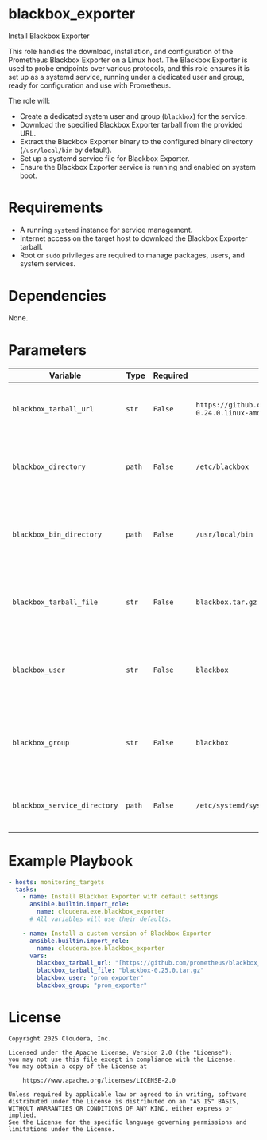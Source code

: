 # blackbox_exporter

Install Blackbox Exporter

This role handles the download, installation, and configuration of the Prometheus Blackbox Exporter on a Linux host. The Blackbox Exporter is used to probe endpoints over various protocols, and this role ensures it is set up as a systemd service, running under a dedicated user and group, ready for configuration and use with Prometheus.

The role will:
- Create a dedicated system user and group (`blackbox`) for the service.
- Download the specified Blackbox Exporter tarball from the provided URL.
- Extract the Blackbox Exporter binary to the configured binary directory (`/usr/local/bin` by default).
- Set up a systemd service file for Blackbox Exporter.
- Ensure the Blackbox Exporter service is running and enabled on system boot.

# Requirements

- A running `systemd` instance for service management.
- Internet access on the target host to download the Blackbox Exporter tarball.
- Root or `sudo` privileges are required to manage packages, users, and system services.

# Dependencies

None.

# Parameters

| Variable | Type | Required | Default | Description |
| --- | --- | --- | --- | --- |
| `blackbox_tarball_url` | `str` | `False` | `https://github.com/prometheus/blackbox_exporter/releases/download/v0.24.0/blackbox_exporter-0.24.0.linux-amd64.tar.gz` | URL to the Blackbox Exporter distribution archive file. |
| `blackbox_directory` | `path` | `False` | `/etc/blackbox` | The directory for Blackbox Exporter configuration files. |
| `blackbox_bin_directory` | `path` | `False` | `/usr/local/bin` | The directory where the Blackbox Exporter binary will be placed. |
| `blackbox_tarball_file` | `str` | `False` | `blackbox.tar.gz` | The intermediate filename to use for the downloaded tarball. |
| `blackbox_user` | `str` | `False` | `blackbox` | The system username under which the Blackbox Exporter service will run. |
| `blackbox_group` | `str` | `False` | `blackbox` | The system group under which the Blackbox Exporter service will run. |
| `blackbox_service_directory` | `path` | `False` | `/etc/systemd/system/blackbox.service` | Full path to the systemd service file for Blackbox Exporter. |

# Example Playbook

```yaml
- hosts: monitoring_targets
  tasks:
    - name: Install Blackbox Exporter with default settings
      ansible.builtin.import_role:
        name: cloudera.exe.blackbox_exporter
      # All variables will use their defaults.

    - name: Install a custom version of Blackbox Exporter
      ansible.builtin.import_role:
        name: cloudera.exe.blackbox_exporter
      vars:
        blackbox_tarball_url: "[https://github.com/prometheus/blackbox_exporter/releases/download/v0.25.0/blackbox_exporter-0.25.0.linux-amd64.tar.gz](https://github.com/prometheus/blackbox_exporter/releases/download/v0.25.0/blackbox_exporter-0.25.0.linux-amd64.tar.gz)"
        blackbox_tarball_file: "blackbox-0.25.0.tar.gz"
        blackbox_user: "prom_exporter"
        blackbox_group: "prom_exporter"
```

# License

```
Copyright 2025 Cloudera, Inc.

Licensed under the Apache License, Version 2.0 (the "License");
you may not use this file except in compliance with the License.
You may obtain a copy of the License at

    https://www.apache.org/licenses/LICENSE-2.0

Unless required by applicable law or agreed to in writing, software
distributed under the License is distributed on an "AS IS" BASIS,
WITHOUT WARRANTIES OR CONDITIONS OF ANY KIND, either express or implied.
See the License for the specific language governing permissions and
limitations under the License.
```

